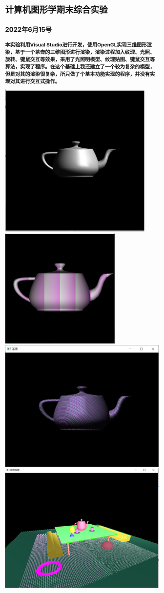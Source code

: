 # 计算机图形学期末综合实验
## 2022年6月15号
### 本实验利用Visual Studio进行开发，使用OpenGL实现三维图形渲染，基于一个茶壶的三维图形进行渲染，渲染过程加入纹理、光照、旋转、键鼠交互等效果，采用了光照明模型、纹理贴图、键鼠交互等算法，实现了程序。在这个基础上我还建立了一个较为复杂的模型，但是对其的渲染很复杂，所只做了个基本功能实现的程序，并没有实现对其进行交互式操作。


![image](https://github.com/Polaris1491319352/Graphics/blob/main/image/qimo1.jpg)  
![image](https://github.com/Polaris1491319352/Graphics/blob/main/image/qimo2.jpg)  
![image](https://github.com/Polaris1491319352/Graphics/blob/main/image/qimo3.jpg)  
![image](https://github.com/Polaris1491319352/Graphics/blob/main/image/qimo4.jpg)  

